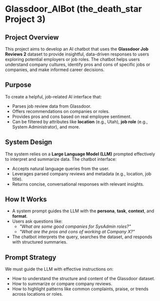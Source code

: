 # Glassdoor_AIBot (the_death_star Project 3)

## Project Overview

This project aims to develop an  AI chatbot that uses the **Glassdoor Job Reviews 2** dataset to provide insightful, data-driven responses to users exploring potential employers or job roles. The chatbot helps users understand company cultures, identify pros and cons of specific jobs or companies, and make informed career decisions.

## Purpose

To create a helpful, job-related AI interface that:
- Parses job review data from Glassdoor.
- Offers recommendations on companies or roles.
- Provides pros and cons based on real employee sentiment.
- Can be filtered by attributes like **location** (e.g., Utah), **job role** (e.g., System Administrator), and more.

## System Design

The system relies on a **Large Language Model (LLM)** prompted effectively to interpret and summarize data. The chatbot interface:
- Accepts natural language queries from the user.
- Leverages parsed company reviews and metadata (e.g., location, job title).
- Returns concise, conversational responses with relevant insights.

## How It Works

- A system prompt guides the LLM with the **persona**, **task**, **context**, and **format**.
- Users ask questions like:
  - *"What are some good companies for SysAdmin roles?"*
  - *"What are the pros and cons of working at Company X?"*
- The chatbot interprets the query, searches the dataset, and responds with structured summaries.

## Prompt Strategy

We must guide the LLM with effective instructions on:
- How to understand the structure and content of the Glassdoor dataset.
- How to summarize or compare company reviews.
- How to highlight patterns like common complaints, praise, or trends across locations or roles.

